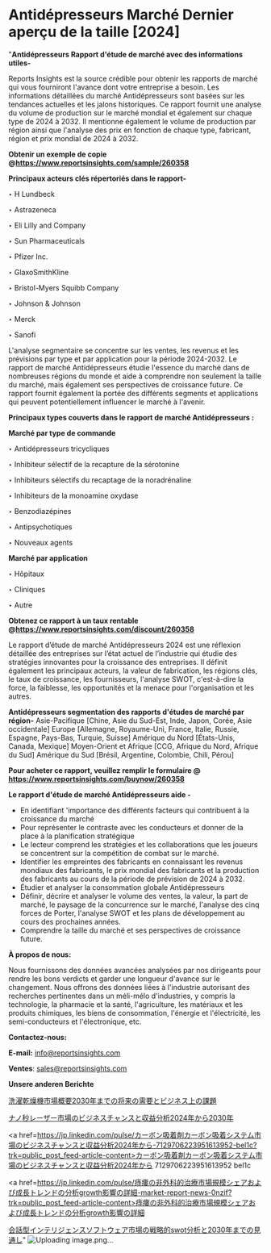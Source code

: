# Antidépresseurs Marché Dernier aperçu de la taille [2024]

"<strong>Antidépresseurs Rapport d'étude de marché avec des informations utiles-</strong>

Reports Insights est la source crédible pour obtenir les rapports de marché qui vous fourniront l'avance dont votre entreprise a besoin. Les informations détaillées du marché Antidépresseurs sont basées sur les tendances actuelles et les jalons historiques. Ce rapport fournit une analyse du volume de production sur le marché mondial et également sur chaque type de 2024 à 2032. Il mentionne également le volume de production par région ainsi que l'analyse des prix en fonction de chaque type, fabricant, région et prix mondial de 2024 à 2032.

<strong><b>Obtenir un exemple de copie @</b></strong><a href=https://www.reportsinsights.com/sample/260358><strong><b>https://www.reportsinsights.com/sample/260358</b></strong></a>

<b>Principaux acteurs clés répertoriés dans le rapport-</b>

<b> </b>‣ H Lundbeck

‣ Astrazeneca

‣ Eli Lilly and Company

‣ Sun Pharmaceuticals

‣ Pfizer Inc.

‣ GlaxoSmithKline

‣ Bristol-Myers Squibb Company

‣ Johnson & Johnson

‣ Merck

‣ Sanofi

L'analyse segmentaire se concentre sur les ventes, les revenus et les prévisions par type et par application pour la période 2024-2032. Le rapport de marché Antidépresseurs étudie l'essence du marché dans de nombreuses régions du monde et aide à comprendre non seulement la taille du marché, mais également ses perspectives de croissance future. Ce rapport fournit également la portée des différents segments et applications qui peuvent potentiellement influencer le marché à l'avenir.

<strong>Principaux types couverts dans le rapport de marché Antidépresseurs :</strong>

<strong>Marché par type de commande</strong>

‣ Antidépresseurs tricycliques

‣ Inhibiteur sélectif de la recapture de la sérotonine

‣ Inhibiteurs sélectifs du recaptage de la noradrénaline

‣ Inhibiteurs de la monoamine oxydase

‣ Benzodiazépines

‣ Antipsychotiques

‣ Nouveaux agents

<strong>Marché par application</strong>

‣ Hôpitaux

‣ Cliniques

‣ Autre

<strong><b>Obtenez ce rapport à un taux rentable @</b></strong><a href=https://www.reportsinsights.com/discount/260358><strong><b>https://www.reportsinsights.com/discount/260358</b></strong></a>

Le rapport d’étude de marché Antidépresseurs 2024 est une réflexion détaillée des entreprises sur l’état actuel de l’industrie qui étudie des stratégies innovantes pour la croissance des entreprises. Il définit également les principaux acteurs, la valeur de fabrication, les régions clés, le taux de croissance, les fournisseurs, l'analyse SWOT, c'est-à-dire la force, la faiblesse, les opportunités et la menace pour l'organisation et les autres.

<strong>Antidépresseurs segmentation des rapports d'études de marché par région-</strong>
Asie-Pacifique [Chine, Asie du Sud-Est, Inde, Japon, Corée, Asie occidentale]
Europe [Allemagne, Royaume-Uni, France, Italie, Russie, Espagne, Pays-Bas, Turquie, Suisse]
Amérique du Nord [États-Unis, Canada, Mexique]
Moyen-Orient et Afrique [CCG, Afrique du Nord, Afrique du Sud]
Amérique du Sud [Brésil, Argentine, Colombie, Chili, Pérou]

<strong>Pour acheter ce rapport, veuillez remplir le formulaire @   <a href=https://www.reportsinsights.com/buynow/260358>https://www.reportsinsights.com/buynow/260358</a></strong>

<strong>Le rapport d'étude de marché Antidépresseurs aide -</strong>
<ul>
  <li>En identifiant 'importance des différents facteurs qui contribuent à la croissance du marché</li>
  <li>Pour représenter le contraste avec les conducteurs et donner de la place à la planification stratégique</li>
  <li>Le lecteur comprend les stratégies et les collaborations que les joueurs se concentrent sur la compétition de combat sur le marché.</li>
  <li>Identifier les empreintes des fabricants en connaissant les revenus mondiaux des fabricants, le prix mondial des fabricants et la production des fabricants au cours de la période de prévision de 2024 à 2032.</li>
  <li>Étudier et analyser la consommation globale Antidépresseurs</li>
  <li>Définir, décrire et analyser le volume des ventes, la valeur, la part de marché, le paysage de la concurrence sur le marché, l'analyse des cinq forces de Porter, l'analyse SWOT et les plans de développement au cours des prochaines années.</li>
  <li>Comprendre la taille du marché et ses perspectives de croissance future.</li>
</ul>
<strong>À propos de nous:</strong>

Nous fournissons des données avancées analysées par nos dirigeants pour rendre les bons verdicts et garder une longueur d'avance sur le changement. Nous offrons des données liées à l'industrie autorisant des recherches pertinentes dans un méli-mélo d'industries, y compris la technologie, la pharmacie et la santé, l'agriculture, les matériaux et les produits chimiques, les biens de consommation, l'énergie et l'électricité, les semi-conducteurs et l'électronique, etc.

<strong>Contactez-nous:</strong>

<strong>E-mail:</strong> <a href=mailto:info@reportsinsights.com>info@reportsinsights.com</a>

<strong>Ventes</strong>: <a href=mailto:sales@reportsinsights.com>sales@reportsinsights.com</a>

<strong>Unsere anderen Berichte</strong>

<a href=https://www.linkedin.com/pulse/洗濯乾燥機市場概要2030年までの将来の需要とビジネス上の課題-community-market-research-5rrbf/>洗濯乾燥機市場概要2030年までの将来の需要とビジネス上の課題</a>

<a href=https://www.linkedin.com/pulse/ナノ秒レーザー市場のビジネスチャンスと収益分析2024年から2030年-reports-insights-expert-oy2rf/>ナノ秒レーザー市場のビジネスチャンスと収益分析2024年から2030年</a>

<a href=https://jp.linkedin.com/pulse/カーボン吸着剤カーボン吸着システム市場のビジネスチャンスと収益分析2024年から-7129706223951613952-bel1c?trk=public_post_feed-article-content>カーボン吸着剤カーボン吸着システム市場のビジネスチャンスと収益分析2024年から 7129706223951613952 bel1c</a>

<a href=https://jp.linkedin.com/pulse/痔瘻の非外科的治療市場規模シェアおよび成長トレンドの分析growth影響の詳細-market-report-news-0nzif?trk=public_post_feed-article-content>痔瘻の非外科的治療市場規模シェアおよび成長トレンドの分析growth影響の詳細</a>

<a href=https://www.linkedin.com/pulse/会話型インテリジェンスソフトウェア市場の戦略的swot分析と2030年までの見通し-tribunal-analytics-360-qep7f/>会話型インテリジェンスソフトウェア市場の戦略的swot分析と2030年までの見通し</a>"
![Uploading image.png…]()
